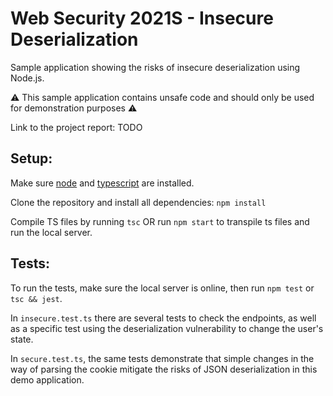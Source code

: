 # Web Security 2021S - Insecure Deserialization
Sample application showing the risks of insecure deserialization using Node.js.

⚠ This sample application contains unsafe code and should only be used for demonstration purposes ⚠

Link to the project report: TODO
## Setup:
Make sure [node](https://nodejs.org/en/download/) and [typescript](https://www.typescriptlang.org/download) are installed.

Clone the repository and install all dependencies:
`npm install`

Compile TS files by running `tsc` OR run `npm start` to transpile ts files and run the local server.

## Tests:
To run the tests, make sure the local server is online, then run `npm test` or `tsc && jest`.

In `insecure.test.ts` there are several tests to check the endpoints, as well as a specific test using the deserialization vulnerability to change the user's state.

In `secure.test.ts`, the same tests demonstrate that simple changes in the way of parsing the cookie mitigate the risks of JSON deserialization in this demo application.

